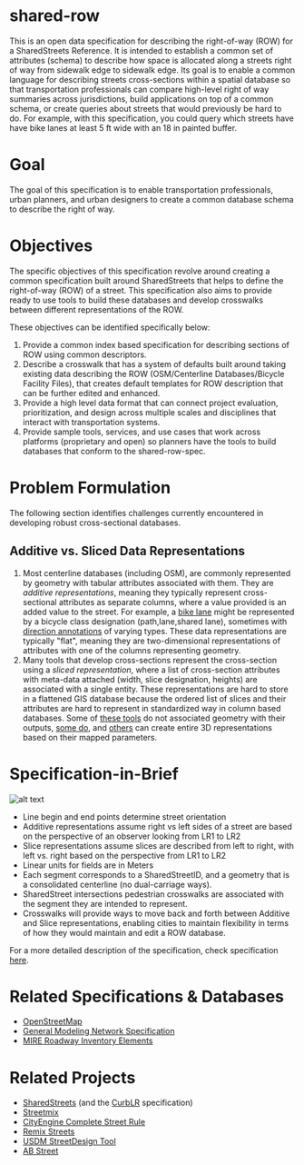 # shared-row
This is an open data specification for describing the right-of-way (ROW) for a SharedStreets Reference. It is intended to establish a common set of attributes (schema) to describe how space is allocated along a streets right of way from sidewalk edge to sidewalk edge. Its goal is to enable a common language for describing streets cross-sections within a spatial database so that transportation professionals can compare high-level right of way summaries across jurisdictions, build applications on top of a common schema, or create queries about streets that would previously be hard to do. For example, with this specification, you could query which streets have have bike lanes at least 5 ft wide with an 18 in painted buffer. 

# Goal
The goal of this specification is to enable transportation professionals, urban planners, and urban designers to create a common database schema to describe the right of way.
# Objectives
The specific objectives of this specification revolve around creating a common specification built around SharedStreets that helps to define the right-of-way (ROW) of a street. This specification also aims to provide ready to use tools to build these databases and develop crosswalks between different representations of the ROW.

These objectives can be identified specifically below:

1. Provide a common index based specification for describing sections of ROW using common descriptors. 
2. Describe a crosswalk that has a system of defaults built around taking existing data describing the ROW (OSM/Centerline Databases/Bicycle Facility Files), that creates default templates for ROW description that can be further edited and enhanced. 
3. Provide a high level data format that can connect project evaluation, prioritization, and design across multiple scales and disciplines that interact with transportation systems. 
4. Provide sample tools, services, and use cases that work across platforms (proprietary and open) so planners have the tools to build databases that conform to the shared-row-spec. 


# Problem Formulation 
The following section identifies challenges currently encountered in developing robust cross-sectional databases. 
## Additive vs. Sliced Data Representations
1. Most centerline databases (including OSM), are commonly represented by geometry with tabular attributes associated with them. They are *additive representations*, meaning they typically represent cross-sectional attributes as separate columns, where a value provided is an added value to the street. For example, a [bike lane](https://data.cityofnewyork.us/api/views/exjm-f27b/files/cba8af99-6cd5-49fd-9019-b4a6c2d9dff7?download=true&filename=Centerline.pdf) might be represented by a bicycle class designation (path,lane,shared lane), sometimes with [direction annotations]() of varying types. These data representations are typically "flat", meaning they are two-dimensional representations of attributes with one of the columns representing geometry. 
2. Many tools that develop cross-sections represent the cross-section using a *sliced representation*, where a list of cross-section attributes with meta-data attached (width, slice designation, heights) are associated with a single entity. These representations are hard to store in a flattened GIS database because the ordered list of slices and their attributes are hard to represent in standardized way in column based databases. Some of [these tools](https://github.com/streetmix/streetmix) do not associated geometry with their outputs, [some do](https://www.remix.com/streets), and [others](https://github.com/d-wasserman/Complete_Street_Rule) can create entire 3D representations based on their mapped parameters. 

# Specification-in-Brief

![alt text](../master/assets/SpecificationSample.JPG "Specification Sample")

* Line begin and end points determine street orientation
* Additive representations assume right vs left sides of a street are based on the perspective of an observer looking from LR1 to LR2
* Slice representations assume slices are described from left to right, with left vs. right based on the perspective from LR1 to LR2
* Linear units for fields are in Meters
* Each segment corresponds to a SharedStreetID, and a geometry that is a consolidated centerline (no dual-carriage ways). 
* SharedStreet intersections pedestrian crosswalks are associated with the segment they are intended to represent.
* Crosswalks will provide ways to move back and forth between Additive and Slice representations, enabling cities to maintain flexibility in terms of how they would maintain and edit a ROW database. 

For a more detailed description of the specification, check specification [here](../master/specification).

# Related Specifications & Databases

* [OpenStreetMap](https://www.openstreetmap.org/)
* [General Modeling Network Specification](https://github.com/zephyr-data-specs/GMNS/tree/updates)
* [MIRE Roadway Inventory Elements](https://safety.fhwa.dot.gov/rsdp/downloads/fhwasa17048.pdf)

# Related Projects

* [SharedStreets](https://www.sharedstreets.io/) (and the [CurbLR](https://github.com/sharedstreets/CurbLR) specification)
* [Streetmix](https://github.com/streetmix/streetmix)
* [CityEngine Complete Street Rule](https://github.com/d-wasserman/Complete_Street_Rule)
* [Remix Streets](https://www.remix.com/streets)
* [USDM StreetDesign Tool](https://usdm.upc.gov.ae/USDM/)
* [AB Street](https://github.com/dabreegster/abstreet)
